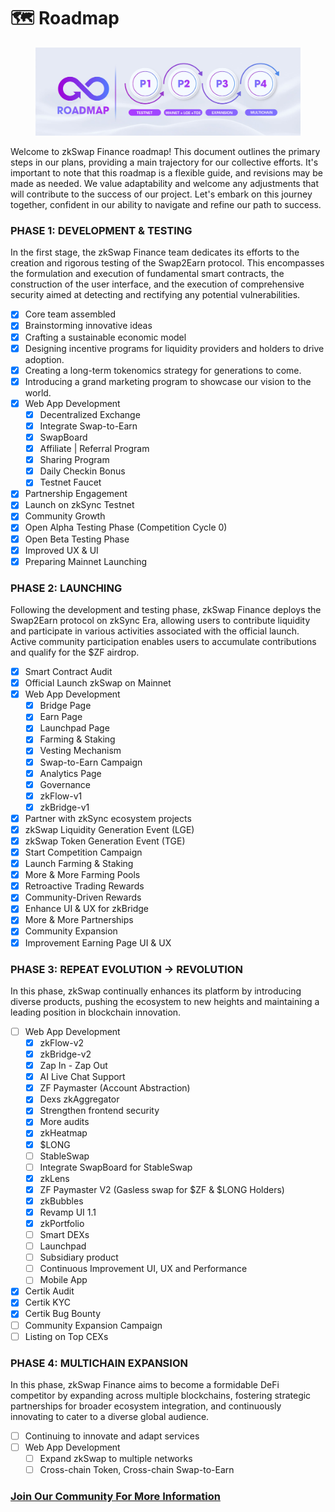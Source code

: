 # 🗺️ Roadmap

<figure><img src="../.gitbook/assets/roadmap.jpg" alt=""><figcaption></figcaption></figure>

Welcome to zkSwap Finance roadmap! This document outlines the primary steps in our plans, providing a main trajectory for our collective efforts. It's important to note that this roadmap is a flexible guide, and revisions may be made as needed. We value adaptability and welcome any adjustments that will contribute to the success of our project. Let's embark on this journey together, confident in our ability to navigate and refine our path to success.

### **PHASE 1:** DEVELOPMENT & TESTING

In the first stage, the zkSwap Finance team dedicates its efforts to the creation and rigorous testing of the Swap2Earn protocol. This encompasses the formulation and execution of fundamental smart contracts, the construction of the user interface, and the execution of comprehensive security aimed at detecting and rectifying any potential vulnerabilities.

* [x] Core team assembled
* [x] Brainstorming innovative ideas&#x20;
* [x] Crafting a sustainable economic model&#x20;
* [x] Designing incentive programs for liquidity providers and holders to drive adoption.&#x20;
* [x] Creating a long-term tokenomics strategy for generations to come.&#x20;
* [x] Introducing a grand marketing program to showcase our vision to the world.
* [x] Web App Development
  * [x] Decentralized Exchange
  * [x] Integrate Swap-to-Earn
  * [x] SwapBoard
  * [x] Affiliate | Referral Program
  * [x] Sharing Program
  * [x] Daily Checkin Bonus
  * [x] Testnet Faucet
* [x] Partnership Engagement
* [x] Launch on zkSync Testnet
* [x] Community Growth
* [x] Open Alpha Testing Phase (Competition Cycle 0)
* [x] Open Beta Testing Phase
* [x] Improved UX & UI
* [x] Preparing Mainnet Launching

### **PHASE 2: LAUNCHING**

Following the development and testing phase, zkSwap Finance deploys the Swap2Earn protocol on zkSync Era, allowing users to contribute liquidity and participate in various activities associated with the official launch. Active community participation enables users to accumulate contributions and qualify for the $ZF airdrop.

* [x] Smart Contract Audit
* [x] Official Launch zkSwap on Mainnet
* [x] Web App Development
  * [x] Bridge Page
  * [x] Earn Page
  * [x] Launchpad Page
  * [x] Farming & Staking
  * [x] Vesting Mechanism
  * [x] Swap-to-Earn Campaign
  * [x] Analytics Page
  * [x] Governance
  * [x] zkFlow-v1
  * [x] zkBridge-v1
* [x] Partner with zkSync ecosystem projects
* [x] zkSwap Liquidity Generation Event (LGE)
* [x] zkSwap Token Generation Event (TGE)
* [x] Start Competition Campaign
* [x] Launch Farming & Staking&#x20;
* [x] More & More Farming Pools
* [x] Retroactive Trading Rewards&#x20;
* [x] Community-Driven Rewards&#x20;
* [x] Enhance UI & UX for zkBridge
* [x] More & More Partnerships
* [x] Community Expansion
* [x] Improvement Earning Page UI & UX

### **PHASE 3: REPEAT EVOLUTION -> REVOLUTION**

In this phase, zkSwap continually enhances its platform by introducing diverse products, pushing the ecosystem to new heights and maintaining a leading position in blockchain innovation.

* [ ] Web App Development
  * [x] zkFlow-v2
  * [x] zkBridge-v2
  * [x] Zap In - Zap Out
  * [x] AI Live Chat Support
  * [x] ZF Paymaster (Account Abstraction)
  * [x] Dexs zkAggregator
  * [x] Strengthen frontend security
  * [x] More audits
  * [x] zkHeatmap
  * [x] $LONG
  * [ ] StableSwap
  * [ ] Integrate SwapBoard for StableSwap
  * [x] zkLens
  * [x] ZF Paymaster V2 (Gasless swap for $ZF & $LONG Holders)
  * [x] zkBubbles
  * [x] Revamp UI 1.1
  * [x] zkPortfolio
  * [ ] Smart DEXs
  * [ ] Launchpad
  * [ ] Subsidiary product
  * [ ] Continuous Improvement UI, UX and Performance
  * [ ] Mobile App
* [x] Certik Audit
* [x] Certik KYC
* [x] Certik Bug Bounty
* [ ] Community Expansion Campaign
* [ ] Listing on Top CEXs

### **PHASE 4: MULTICHAIN EXPANSION**

In this phase, zkSwap Finance aims to become a formidable DeFi competitor by expanding across multiple blockchains, fostering strategic partnerships for broader ecosystem integration, and continuously innovating to cater to a diverse global audience.

* [ ] Continuing to innovate and adapt services
* [ ] Web App Development
  * [ ] Expand zkSwap to multiple networks
  * [ ] Cross-chain Token, Cross-chain Swap-to-Earn

### [**Join Our Community For More Information**](../official-links.md) 

